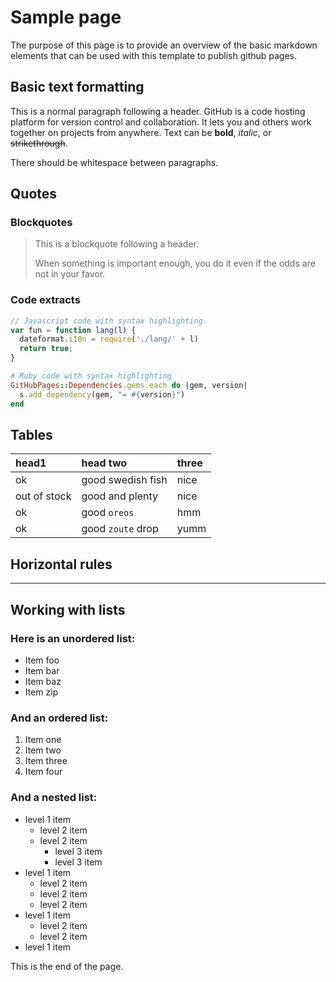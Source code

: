 # Sample page
The purpose of this page is to provide an overview of the basic markdown elements that can be used with this template to publish github pages.

## Basic text formatting

This is a normal paragraph following a header. GitHub is a code hosting platform for version control and collaboration. It lets you and others work together on projects from anywhere.
Text can be **bold**, _italic_, or ~~strikethrough~~.

There should be whitespace between paragraphs.

## Quotes

### Blockquotes

> This is a blockquote following a header.
>
> When something is important enough, you do it even if the odds are not in your favor.

### Code extracts

```js
// Javascript code with syntax highlighting.
var fun = function lang(l) {
  dateformat.i18n = require('./lang/' + l)
  return true;
}
```

```ruby
# Ruby code with syntax highlighting
GitHubPages::Dependencies.gems.each do |gem, version|
  s.add_dependency(gem, "= #{version}")
end
```

## Tables

| head1        | head two          | three |
|:-------------|:------------------|:------|
| ok           | good swedish fish | nice  |
| out of stock | good and plenty   | nice  |
| ok           | good `oreos`      | hmm   |
| ok           | good `zoute` drop | yumm  |

## Horizontal rules 

* * *

## Working with lists

### Here is an unordered list:

*   Item foo
*   Item bar
*   Item baz
*   Item zip

### And an ordered list:

1.  Item one
1.  Item two
1.  Item three
1.  Item four

### And a nested list:

- level 1 item
  - level 2 item
  - level 2 item
    - level 3 item
    - level 3 item
- level 1 item
  - level 2 item
  - level 2 item
  - level 2 item
- level 1 item
  - level 2 item
  - level 2 item
- level 1 item

This is the end of the page.
